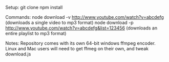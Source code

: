 Setup:
git clone
npm install

Commands:
node download -v http://www.youtube.com/watch?v=abcdefg (downloads a single video to mp3 format)
node download -p http://www.youtube.com/watch?v=abcdefg&list=123456 (downloads an entire playlist to mp3 format)

Notes:
Repository comes with its own 64-bit windows ffmpeg encoder. Linux and Mac users will need to get ffmeg on their own, and tweak download.js